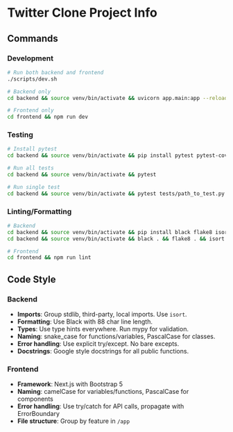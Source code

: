 # Twitter Clone Project Info

## Commands

### Development
```bash
# Run both backend and frontend
./scripts/dev.sh

# Backend only
cd backend && source venv/bin/activate && uvicorn app.main:app --reload --port 8000

# Frontend only
cd frontend && npm run dev
```

### Testing
```bash
# Install pytest
cd backend && source venv/bin/activate && pip install pytest pytest-cov

# Run all tests
cd backend && source venv/bin/activate && pytest

# Run single test
cd backend && source venv/bin/activate && pytest tests/path_to_test.py::test_function -v
```

### Linting/Formatting
```bash
# Backend
cd backend && source venv/bin/activate && pip install black flake8 isort mypy
cd backend && source venv/bin/activate && black . && flake8 . && isort . && mypy .

# Frontend
cd frontend && npm run lint
```

## Code Style

### Backend
- **Imports**: Group stdlib, third-party, local imports. Use `isort`.
- **Formatting**: Use Black with 88 char line length.
- **Types**: Use type hints everywhere. Run mypy for validation.
- **Naming**: snake_case for functions/variables, PascalCase for classes.
- **Error handling**: Use explicit try/except. No bare excepts.
- **Docstrings**: Google style docstrings for all public functions.

### Frontend
- **Framework**: Next.js with Bootstrap 5
- **Naming**: camelCase for variables/functions, PascalCase for components
- **Error handling**: Use try/catch for API calls, propagate with ErrorBoundary
- **File structure**: Group by feature in `/app`